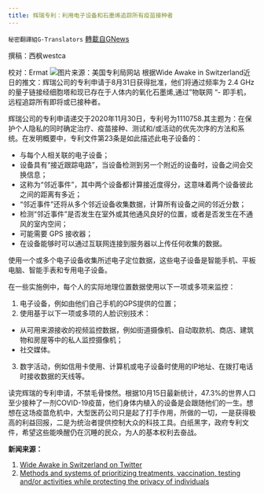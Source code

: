 ```yaml
---
title: 辉瑞专利：利用电子设备和石墨烯追踪所有疫苗接种者
---
```

`秘密翻譯組G-Translators` [轉載自GNews](https://gnews.org/zh-hans/1596711/)

撰稿：西枫westca

校对：Ermat
![](https://assets.gnews.org/wp-content/uploads/2021/10/unnamed-8.jpg)图片来源：美国专利局网站
根据Wide Awake in Switzerland近日的推文：辉瑞公司的专利申请于8月31日获得批准，他们将通过频率为 2.4 GHz 的量子链接经细胞塔和现已存在于人体内的氧化石墨烯,通过”物联网 “- 即手机，远程追踪所有即将或已接种者。

辉瑞公司的专利申请递交于2020年11月30日，专利号为1110758.其主题为：在保护个人隐私的同时确定治疗、疫苗接种、测试和/或活动的优先次序的方法和系统。在发明概要中，专利文件第23条是如此描述此电子设备的：

- 与每个人相关联的电子设备；
- 设备具有“接近跟踪电路”，当设备检测到另一个附近的设备时，设备之间会交换信息；
- 这称为“邻近事件”，其中两个设备都计算接近度得分，这意味着两个设备彼此之间的距离有多近；
- “邻近事件”还将从多个邻近设备收集数据，计算所有设备之间的邻近分数；
- 检测“邻近事件”是否发生在室外或其他通风良好的位置，或者是否发生在不通风的室内空间；
- 可能需要 GPS 接收器；
- 在设备能够时可以通过互联网连接到服务器以上传任何收集的数据。


使用一个或多个电子设备收集所述电子定位数据，这些电子设备是智能手机、平板电脑、智能手表和专用电子设备。

在一些实施例中，每个人的实际地理位置数据使用以下一项或多项来监控：

1. 电子设备，例如由他们自己手机的GPS提供的位置；
2. 使用基于以下一项或多项的人脸识别技术：

- 从可用来源接收的视频监控数据，例如街道摄像机、自动取款机、商店、建筑物和房屋等中的私人监控摄像机；
- 社交媒体。


3. 数字活动，例如信用卡使用、计算机或电子设备时使用的IP地址、在拨打电话时接收数据的天线等。

读完辉瑞的专利申请，不禁毛骨悚然。根据10月15日最新统计，47.3%的世界人口至少接种了一剂COVID-19疫苗，他们身体内植入的设备是会跟随他们的一生。想想在这场疫苗危机中，大型医药公司只是起了打手作用，所做的一切，一是获得极高的利益回报，二是为统治者提供控制大众的科技工具。白纸黑字，政府专利文件，希望这些能唤醒仍在沉睡的民众，为人的基本权利去奋战。

**新闻来源：**

1. [Wide Awake in Switzerland on Twitter](https://twitter.com/timetowakeupsw1/status/1442488150278901764/photo/2)
2. [Methods and systems of prioritizing treatments, vaccination, testing and/or activities while protecting the privacy of individuals](https://patft.uspto.gov/netacgi/nph-Parser?Sect1=PTO2&amp;Sect2=HITOFF&amp;p=1&amp;u=%2Fnetahtml%2FPTO%2Fsearch-bool.html&amp;r=1&amp;f=G&amp;l=50&amp;co1=AND&amp;d=PTXT&amp;s1=11107588.PN.&amp;OS=PN/11107588&amp;RS=PN/11107588)
